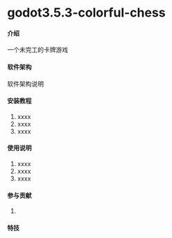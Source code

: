 # godot3.5.3-colorful-chess

#### 介绍
一个未完工的卡牌游戏

#### 软件架构
软件架构说明


#### 安装教程

1.  xxxx
2.  xxxx
3.  xxxx

#### 使用说明

1.  xxxx
2.  xxxx
3.  xxxx

#### 参与贡献

1.  

#### 特技

